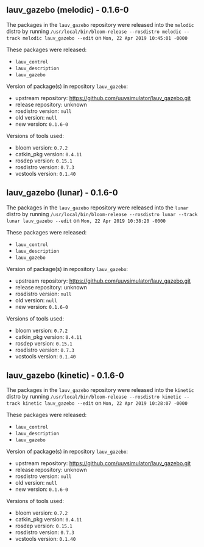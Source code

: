 ## lauv_gazebo (melodic) - 0.1.6-0

The packages in the `lauv_gazebo` repository were released into the `melodic` distro by running `/usr/local/bin/bloom-release --rosdistro melodic --track melodic lauv_gazebo --edit` on `Mon, 22 Apr 2019 10:45:01 -0000`

These packages were released:
- `lauv_control`
- `lauv_description`
- `lauv_gazebo`

Version of package(s) in repository `lauv_gazebo`:

- upstream repository: https://github.com/uuvsimulator/lauv_gazebo.git
- release repository: unknown
- rosdistro version: `null`
- old version: `null`
- new version: `0.1.6-0`

Versions of tools used:

- bloom version: `0.7.2`
- catkin_pkg version: `0.4.11`
- rosdep version: `0.15.1`
- rosdistro version: `0.7.3`
- vcstools version: `0.1.40`


## lauv_gazebo (lunar) - 0.1.6-0

The packages in the `lauv_gazebo` repository were released into the `lunar` distro by running `/usr/local/bin/bloom-release --rosdistro lunar --track lunar lauv_gazebo --edit` on `Mon, 22 Apr 2019 10:38:20 -0000`

These packages were released:
- `lauv_control`
- `lauv_description`
- `lauv_gazebo`

Version of package(s) in repository `lauv_gazebo`:

- upstream repository: https://github.com/uuvsimulator/lauv_gazebo.git
- release repository: unknown
- rosdistro version: `null`
- old version: `null`
- new version: `0.1.6-0`

Versions of tools used:

- bloom version: `0.7.2`
- catkin_pkg version: `0.4.11`
- rosdep version: `0.15.1`
- rosdistro version: `0.7.3`
- vcstools version: `0.1.40`


## lauv_gazebo (kinetic) - 0.1.6-0

The packages in the `lauv_gazebo` repository were released into the `kinetic` distro by running `/usr/local/bin/bloom-release --rosdistro kinetic --track kinetic lauv_gazebo --edit` on `Mon, 22 Apr 2019 10:28:07 -0000`

These packages were released:
- `lauv_control`
- `lauv_description`
- `lauv_gazebo`

Version of package(s) in repository `lauv_gazebo`:

- upstream repository: https://github.com/uuvsimulator/lauv_gazebo.git
- release repository: unknown
- rosdistro version: `null`
- old version: `null`
- new version: `0.1.6-0`

Versions of tools used:

- bloom version: `0.7.2`
- catkin_pkg version: `0.4.11`
- rosdep version: `0.15.1`
- rosdistro version: `0.7.3`
- vcstools version: `0.1.40`


